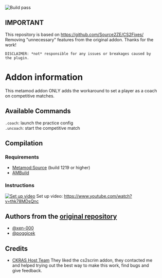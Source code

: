 ![Build pass](https://github.com/marqdevx/mm-cs2-coach/actions/workflows/compile-metamod-addon.yaml/badge.svg)

## IMPORTANT
This repository is based on https://github.com/Source2ZE/CS2Fixes/
Removing "unnecessary" features from the original addon.
Thanks for the work!

```
DISCLAIMER: *not* responsible for any issues or breakages caused by the plugin. 
```

# Addon information
This metamod addon ONLY adds the workaround to set a player as a coach on competitive matches.

## Available Commands

  `.coach`: launch the practice config  
  `.uncoach`: start the competitive match  

## Compilation

### Requirements

- [Metamod:Source](https://www.sourcemm.net/downloads.php/?branch=master) (build 1219 or higher)
- [AMBuild](https://wiki.alliedmods.net/Ambuild)

### Instructions
[![Set up video](https://img.youtube.com/vi/thk78MDsQnc/0.jpg)]([https://www.youtube.com/watch?v=YOUTUBE_VIDEO_ID_HERE](https://www.youtube.com/watch?v=thk78MDsQnc))  
Set up video: https://www.youtube.com/watch?v=thk78MDsQnc

## Authors from the [original repository](https://github.com/Source2ZE/CS2Fixes/)
- [@xen-000](https://github.com/xen-000)
- [@poggicek](https://github.com/poggicek)

## Credits
- [CKRAS Host Team](https://www.ckras.com/en) They liked the cs2scrim addon, they contacted me and helped trying out the best way to make this work, find bugs and give feedback.
